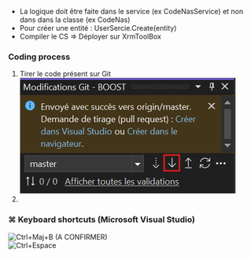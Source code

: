 - La logique doit être faite dans le service (ex CodeNasService) et non dans dans la classe (ex CodeNas)
- Pour créer une entité : UserSercie.Create(entity)
- Compiler le CS => Déployer sur XrmToolBox

### Coding process
1. Tirer le code présent sur Git  ![VisualStudio_pull](../zfiles/VisualStudio_pull.png)
2. 

### ⌘ Keyboard shortcuts (Microsoft Visual Studio)
![Ctrl+Maj+B](https://img.shields.io/badge/Ctrl+Maj+B-Compiler_ou_générer_la_solution-blue) (A CONFIRMER)    
![Ctrl+Espace](https://img.shields.io/badge/Ctrl+Espace-Autocomplétion-blue)
